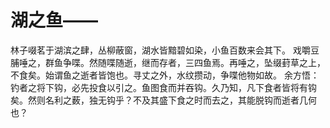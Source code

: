 # 湖之鱼——
林子啜茗于湖滨之肆，丛柳蔽窗，湖水皆黯碧如染，小鱼百数来会其下。
戏嚼豆脯唾之，群鱼争喋。然随喋随逝，继而存者，三四鱼焉。再唾之，坠缀葑草之上，不食矣。始谓鱼之逝者皆饱也。寻丈之外，水纹攒动，争喋他物如故。
余方悟：钓者之将下钩，必先投食以引之。鱼图食而并吞钩。久乃知，凡下食者皆将有钩矣。然则名利之薮，独无钩乎？不及其盛下食之时而去之，其能脱钩而逝者几何也？

